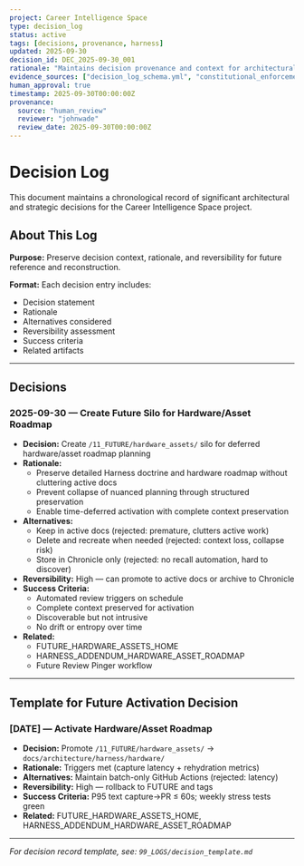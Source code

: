 ```yaml
---
project: Career Intelligence Space
type: decision_log
status: active
tags: [decisions, provenance, harness]
updated: 2025-09-30
decision_id: DEC_2025-09-30_001
rationale: "Maintains decision provenance and context for architectural choices"
evidence_sources: ["decision_log_schema.yml", "constitutional_enforcement"]
human_approval: true
timestamp: 2025-09-30T00:00:00Z
provenance:
  source: "human_review"
  reviewer: "johnwade"
  review_date: 2025-09-30T00:00:00Z
---
```


# Decision Log

This document maintains a chronological record of significant architectural and strategic decisions for the Career Intelligence Space project.

## About This Log

**Purpose:** Preserve decision context, rationale, and reversibility for future reference and reconstruction.

**Format:** Each decision entry includes:
- Decision statement
- Rationale
- Alternatives considered
- Reversibility assessment
- Success criteria
- Related artifacts

---

## Decisions

### 2025-09-30 — Create Future Silo for Hardware/Asset Roadmap

- **Decision:** Create `/11_FUTURE/hardware_assets/` silo for deferred hardware/asset roadmap planning
- **Rationale:** 
  - Preserve detailed Harness doctrine and hardware roadmap without cluttering active docs
  - Prevent collapse of nuanced planning through structured preservation
  - Enable time-deferred activation with complete context preservation
- **Alternatives:**
  - Keep in active docs (rejected: premature, clutters active work)
  - Delete and recreate when needed (rejected: context loss, collapse risk)
  - Store in Chronicle only (rejected: no recall automation, hard to discover)
- **Reversibility:** High — can promote to active docs or archive to Chronicle
- **Success Criteria:**
  - Automated review triggers on schedule
  - Complete context preserved for activation
  - Discoverable but not intrusive
  - No drift or entropy over time
- **Related:** 
  - FUTURE_HARDWARE_ASSETS_HOME
  - HARNESS_ADDENDUM_HARDWARE_ASSET_ROADMAP
  - Future Review Pinger workflow

---

## Template for Future Activation Decision

### [DATE] — Activate Hardware/Asset Roadmap

- **Decision:** Promote `/11_FUTURE/hardware_assets/` → `docs/architecture/harness/hardware/`
- **Rationale:** Triggers met (capture latency + rehydration metrics)
- **Alternatives:** Maintain batch-only GitHub Actions (rejected: latency)
- **Reversibility:** High — rollback to FUTURE and tags
- **Success Criteria:** P95 text capture→PR ≤ 60s; weekly stress tests green
- **Related:** FUTURE_HARDWARE_ASSETS_HOME, HARNESS_ADDENDUM_HARDWARE_ASSET_ROADMAP

---

*For decision record template, see: `99_LOGS/decision_template.md`*

